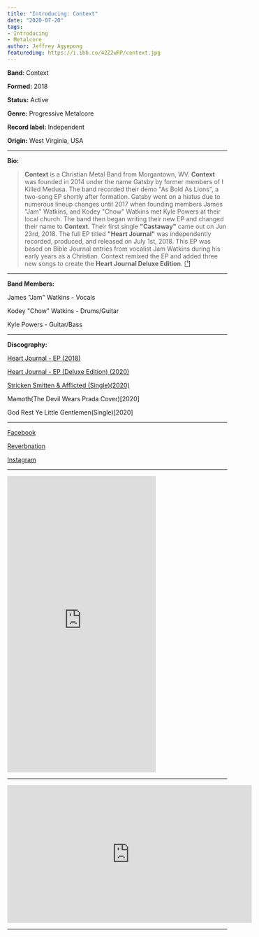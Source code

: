 ```yaml
---
title: "Introducing: Context"
date: "2020-07-20"
tags:
- Introducing
- Metalcore
author: Jeffrey Agyepong
featuredimg: https://i.ibb.co/42Z2wRP/context.jpg
---
```


**Band**: Context

**Formed:** 2018

**Status:** Active

**Genre:** Progressive Metalcore

**Record label:** Independent

**Origin:** West Virginia, USA

<hr>

**Bio:**

> **Context** is a Christian Metal Band from Morgantown, WV. **Context** was founded in 2014 under the name Gatsby by former members of I Killed Medusa. The band recorded their demo "As Bold As Lions", a two-song EP shortly after formation. Gatsby went on a hiatus due to numerous lineup changes until 2017 when founding members James "Jam" Watkins, and Kodey "Chow" Watkins met Kyle Powers at their local church. The band then began writing their new EP and changed their name to **Context**. Their first single **"Castaway"** came out on Jun 23rd, 2018. The full EP titled **"Heart Journal"** was independently recorded, produced, and released on July 1st, 2018. This EP was based on Bible Journal entries from vocalist Jam Watkins during his early years as a Christian. Context remixed the EP and added three new songs to create the **Heart Journal Deluxe Edition**. \[[¹\]](https://cntxtband.wixsite.com/contextband/bio)

<hr>


**Band Members:**

James "Jam" Watkins - Vocals

Kodey "Chow" Watkins - Drums/Guitar

Kyle Powers - Guitar/Bass

<hr>

**Discography:**

[Heart Journal - EP \(2018\)](https://cntxt.bandcamp.com/album/heart-journal-ep)

[Heart Journal - EP (Deluxe Edition) \(2020\)](https://cntxt.bandcamp.com/album/heart-journal-ep-deluxe-edition)

[Stricken Smitten & Afflicted (Single)\(2020\)](https://cntxt.bandcamp.com/track/stricken-smitten-afflicted)

Mamoth(The Devil Wears Prada Cover)[2020]

God Rest Ye Little Gentlemen(Single)[2020]

* * *

[Facebook](https://web.facebook.com/cntxtband)

[Reverbnation](https://www.reverbnation.com/context6/songs)

[Instagram](https://l.facebook.com/l.php?u=https%3A%2F%2Finstagram.com%2Fcntxtband%3Figshid%3D1i17c29kwa49o%26fbclid%3DIwAR0YfU7YcrHQ2xfvNI9rax9iWwoWeVHVhM6zXkmUmK6c3GzqaAXEFnq0Tg4&h=AT0ErneYNZ00w4jvtpuNOZePaGbM-7y5J3elrDUeL6-_IX9CvSMCk6xczkLhO7nsTvzCsAwDZ-ZocMfV2f6RJIpsCnjiUvmD8hjwJ-Yu7oUDnBWjjZY2llyfhO9ry5G5CSVCeg)

* * *

<iframe style="border: 0; width: 340px; height: 677px;" src="https://bandcamp.com/EmbeddedPlayer/album=896767470/size=large/bgcol=333333/linkcol=0f91ff/transparent=true/" seamless><a href="https://cntxt.bandcamp.com/album/heart-journal-ep-deluxe-edition">Heart Journal - EP (Deluxe Edition) by Context</a></iframe>

* * *

<div class="video-container"><iframe src="https://www.youtube.com/embed/https://youtube.com/playlist?list=PLECay82Kh7Xfx9D7IFe0Hg_N0oQpHgwj_" width="560" height="315" frameborder="0"></iframe></div>

<hr>


